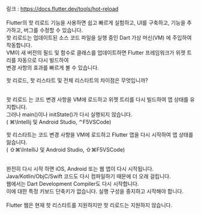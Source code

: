 링크 : https://docs.flutter.dev/tools/hot-reload  
</br>
Flutter의 핫 리로드 기능을 사용하면 쉽고 빠르게 실험하고, UI를 구축하고, 기능을 추가하고, 버그를 수정할 수 있습니다.  
핫 리로드는 업데이트된 소스 코드 파일을 실행 중인 Dart 가상 머신(VM) 에 주입하여 작동합니다.  
VM이 새 버전의 필드 및 함수로 클래스를 업데이트하면 Flutter 프레임워크가 위젯 트리를 자동으로 다시 빌드하여  
변경 사항의 효과를 빠르게 볼 수 있습니다.  

핫 리로드, 핫 리스타트 및 전체 리스타트의 차이점은 무엇입니까?  
</br>

핫 리로드 는 코드 변경 사항을 VM에 로드하고 위젯 트리를 다시 빌드하여 앱 상태를 유지합니다.  
그러나 main()이나 initState()가 다시 실행되지 않습니다.  
( ⌘\Intellij 및 Android Studio, ⌃F5VSCode)  

핫 리스타트는 코드 변경 사항을 VM에 로드하고 Flutter 앱을 다시 시작하여 앱 상태를 잃습니다.  
( ⇧⌘\IntelliJ 및 Android Studio, ⇧⌘F5VSCode)  
</br>

완전히 다시 시작 하면 iOS, Android 또는 웹 앱이 다시 시작됩니다.  
Java/Kotlin/ObjC/Swift 코드도 다시 컴파일하기 때문에 더 오래 걸립니다.  
웹에서는 Dart Development Compiler도 다시 시작합니다.  
이에 대한 특정 키보드 단축키가 없습니다. 실행 구성을 중지하고 시작해야 합니다.    
</br>
Flutter 웹은 현재 핫 리스타트를 지원하지만 핫 리로드는 지원하지 않습니다.

